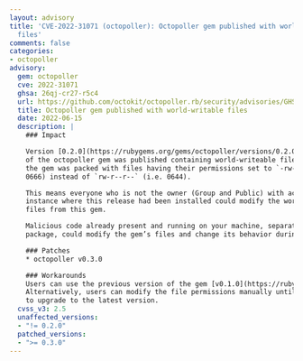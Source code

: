 ```yaml
---
layout: advisory
title: 'CVE-2022-31071 (octopoller): Octopoller gem published with world-writable
  files'
comments: false
categories:
- octopoller
advisory:
  gem: octopoller
  cve: 2022-31071
  ghsa: 26qj-cr27-r5c4
  url: https://github.com/octokit/octopoller.rb/security/advisories/GHSA-26qj-cr27-r5c4
  title: Octopoller gem published with world-writable files
  date: 2022-06-15
  description: |
    ### Impact

    Version [0.2.0](https://rubygems.org/gems/octopoller/versions/0.2.0)
    of the octopoller gem was published containing world-writeable files. Specifically,
    the gem was packed with files having their permissions set to `-rw-rw-rw-` (i.e.
    0666) instead of `rw-r--r--` (i.e. 0644).

    This means everyone who is not the owner (Group and Public) with access to the
    instance where this release had been installed could modify the world-writable
    files from this gem.

    Malicious code already present and running on your machine, separate from this
    package, could modify the gem’s files and change its behavior during runtime.

    ### Patches
    * octopoller v0.3.0

    ### Workarounds
    Users can use the previous version of the gem [v0.1.0](https://rubygems.org/gems/octopoller/versions/0.1.0).
    Alternatively, users can modify the file permissions manually until they are able
    to upgrade to the latest version.
  cvss_v3: 2.5
  unaffected_versions:
  - "!= 0.2.0"
  patched_versions:
  - ">= 0.3.0"
---
```

